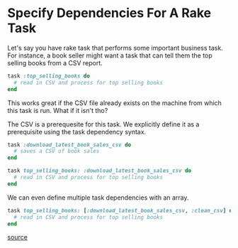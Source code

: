 # Specify Dependencies For A Rake Task

Let's say you have rake task that performs some important business task. For
instance, a book seller might want a task that can tell them the top selling
books from a CSV report.

```ruby
task :top_selling_books do
  # read in CSV and process for top selling books
end
```

This works great if the CSV file already exists on the machine from which this
task is run. What if it isn't tho?

The CSV is a prerequesite for this task. We explicitly define it as a
prerequisite using the task dependency syntax.

```ruby
task :download_latest_book_sales_csv do
  # saves a CSV of book sales
end

task top_selling_books: :download_latest_book_sales_csv do
  # read in CSV and process for top selling books
end
```

We can even define multiple task dependencies with an array.

```ruby
task top_selling_books: [:download_latest_book_sales_csv, :clean_csv] do
  # read in CSV and process for top selling books
end
```

[source](https://subscription.packtpub.com/book/hardware_and_creative/9781783280773/1/ch01lvl1sec13/task-dependencies-prerequisites)
